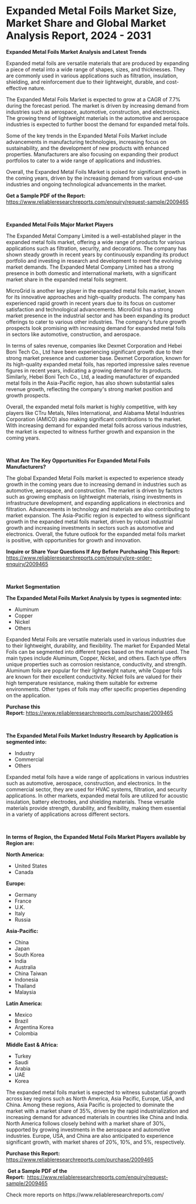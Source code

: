 <p><h1>Expanded Metal Foils Market Size, Market Share and Global Market Analysis Report, 2024 - 2031</h1></p><p><strong>Expanded Metal Foils Market Analysis and Latest Trends</strong></p>
<p><p>Expanded metal foils are versatile materials that are produced by expanding a piece of metal into a wide range of shapes, sizes, and thicknesses. They are commonly used in various applications such as filtration, insulation, shielding, and reinforcement due to their lightweight, durable, and cost-effective nature.</p><p>The Expanded Metal Foils Market is expected to grow at a CAGR of 7.7% during the forecast period. The market is driven by increasing demand from industries such as aerospace, automotive, construction, and electronics. The growing trend of lightweight materials in the automotive and aerospace industries is expected to further boost the demand for expanded metal foils.</p><p>Some of the key trends in the Expanded Metal Foils Market include advancements in manufacturing technologies, increasing focus on sustainability, and the development of new products with enhanced properties. Manufacturers are also focusing on expanding their product portfolios to cater to a wide range of applications and industries.</p><p>Overall, the Expanded Metal Foils Market is poised for significant growth in the coming years, driven by the increasing demand from various end-use industries and ongoing technological advancements in the market.</p></p>
<p><strong>Get a Sample PDF of the Report:&nbsp;</strong> <a href="https://www.reliableresearchreports.com/enquiry/request-sample/2009465">https://www.reliableresearchreports.com/enquiry/request-sample/2009465</a></p>
<p>&nbsp;</p>
<p><strong>Expanded Metal Foils Major Market Players</strong></p>
<p><p>The Expanded Metal Company Limited is a well-established player in the expanded metal foils market, offering a wide range of products for various applications such as filtration, security, and decorations. The company has shown steady growth in recent years by continuously expanding its product portfolio and investing in research and development to meet the evolving market demands. The Expanded Metal Company Limited has a strong presence in both domestic and international markets, with a significant market share in the expanded metal foils segment.</p><p>MicroGrid is another key player in the expanded metal foils market, known for its innovative approaches and high-quality products. The company has experienced rapid growth in recent years due to its focus on customer satisfaction and technological advancements. MicroGrid has a strong market presence in the industrial sector and has been expanding its product offerings to cater to various other industries. The company's future growth prospects look promising with increasing demand for expanded metal foils in sectors like automotive, construction, and aerospace.</p><p>In terms of sales revenue, companies like Dexmet Corporation and Hebei Boni Tech Co., Ltd have been experiencing significant growth due to their strong market presence and customer base. Dexmet Corporation, known for its high-quality expanded metal foils, has reported impressive sales revenue figures in recent years, indicating a growing demand for its products. Similarly, Hebei Boni Tech Co., Ltd, a leading manufacturer of expanded metal foils in the Asia-Pacific region, has also shown substantial sales revenue growth, reflecting the company's strong market position and growth prospects.</p><p>Overall, the expanded metal foils market is highly competitive, with key players like CTru Metals, Niles International, and Alabama Metal Industries Corporation (AMICO) also making significant contributions to the market. With increasing demand for expanded metal foils across various industries, the market is expected to witness further growth and expansion in the coming years.</p></p>
<p>&nbsp;</p>
<p><strong>What Are The Key Opportunities For Expanded Metal Foils Manufacturers?</strong></p>
<p><p>The global Expanded Metal Foils market is expected to experience steady growth in the coming years due to increasing demand in industries such as automotive, aerospace, and construction. The market is driven by factors such as growing emphasis on lightweight materials, rising investments in infrastructure development, and expanding applications in electronics and filtration. Advancements in technology and materials are also contributing to market expansion. The Asia-Pacific region is expected to witness significant growth in the expanded metal foils market, driven by robust industrial growth and increasing investments in sectors such as automotive and electronics. Overall, the future outlook for the expanded metal foils market is positive, with opportunities for growth and innovation.</p></p>
<p><strong>Inquire or Share Your Questions If Any Before Purchasing This Report:</strong> <a href="https://www.reliableresearchreports.com/enquiry/pre-order-enquiry/2009465">https://www.reliableresearchreports.com/enquiry/pre-order-enquiry/2009465</a></p>
<p>&nbsp;</p>
<p><strong>Market Segmentation</strong></p>
<p><strong>The Expanded Metal Foils Market Analysis by types is segmented into:</strong></p>
<p><ul><li>Aluminum</li><li>Copper</li><li>Nickel</li><li>Others</li></ul></p>
<p><p>Expanded Metal Foils are versatile materials used in various industries due to their lightweight, durability, and flexibility. The market for Expanded Metal Foils can be segmented into different types based on the material used. The main types include Aluminum, Copper, Nickel, and others. Each type offers unique properties such as corrosion resistance, conductivity, and strength. Aluminum foils are popular for their lightweight nature, while Copper foils are known for their excellent conductivity. Nickel foils are valued for their high temperature resistance, making them suitable for extreme environments. Other types of foils may offer specific properties depending on the application.</p></p>
<p><strong>Purchase this Report:&nbsp;</strong><a href="https://www.reliableresearchreports.com/purchase/2009465">https://www.reliableresearchreports.com/purchase/2009465</a></p>
<p>&nbsp;</p>
<p><strong>The Expanded Metal Foils Market Industry Research by Application is segmented into:</strong></p>
<p><ul><li>Industry</li><li>Commercial</li><li>Others</li></ul></p>
<p><p>Expanded metal foils have a wide range of applications in various industries such as automotive, aerospace, construction, and electronics. In the commercial sector, they are used for HVAC systems, filtration, and security applications. In other markets, expanded metal foils are utilized for acoustic insulation, battery electrodes, and shielding materials. These versatile materials provide strength, durability, and flexibility, making them essential in a variety of applications across different sectors.</p></p>
<p>&nbsp;</p>
<p><strong>In terms of Region, the Expanded Metal Foils Market Players available by Region are:</strong></p>
<p>
    <p> <strong> North America: </strong>
        <ul>
            <li>United States</li>
            <li>Canada</li>
        </ul>
        </p> 
    <p> <strong> Europe: </strong>
        <ul>
            <li>Germany</li>
            <li>France</li>
            <li>U.K.</li>
            <li>Italy</li>
            <li>Russia</li>
        </ul>
        </p> 
    <p> <strong> Asia-Pacific: </strong>
        <ul>
            <li>China</li>
            <li>Japan</li>
            <li>South Korea</li>
            <li>India</li>
            <li>Australia</li>
            <li>China Taiwan</li>
            <li>Indonesia</li>
            <li>Thailand</li>
            <li>Malaysia</li>
        </ul>
        </p> 
    <p> <strong> Latin America: </strong>
        <ul>
            <li>Mexico</li>
            <li>Brazil</li>
            <li>Argentina Korea</li>
            <li>Colombia</li>
        </ul>
        </p> 
    <p> <strong> Middle East & Africa: </strong>
        <ul>
            <li>Turkey</li>
            <li>Saudi</li>
            <li>Arabia</li>
            <li>UAE</li>
            <li>Korea</li>
        </ul>
    </p>
    </p>
<p><p>The expanded metal foils market is expected to witness substantial growth across key regions such as North America, Asia Pacific, Europe, USA, and China. Among these regions, Asia Pacific is projected to dominate the market with a market share of 35%, driven by the rapid industrialization and increasing demand for advanced materials in countries like China and India. North America follows closely behind with a market share of 30%, supported by growing investments in the aerospace and automotive industries. Europe, USA, and China are also anticipated to experience significant growth, with market shares of 20%, 10%, and 5%, respectively.</p></p>
<p><strong>Purchase this Report: </strong><a href="https://www.reliableresearchreports.com/purchase/2009465">https://www.reliableresearchreports.com/purchase/2009465</a></p>
<p>&nbsp;<strong>Get a Sample PDF of the Report:&nbsp;&nbsp;</strong><a href="https://www.reliableresearchreports.com/enquiry/request-sample/2009465">https://www.reliableresearchreports.com/enquiry/request-sample/2009465</a></p>
<p><strong></strong></p>
<p>Check more reports on https://www.reliableresearchreports.com/</p>